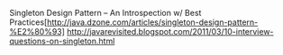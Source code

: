 Singleton Design Pattern – An Introspection w/ Best Practices[http://java.dzone.com/articles/singleton-design-pattern-%E2%80%93]
http://javarevisited.blogspot.com/2011/03/10-interview-questions-on-singleton.html
